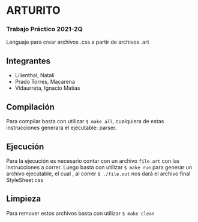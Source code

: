 # ARTURITO
### Trabajo Práctico 2021-2Q

Lenguaje para crear archivos .css a partir de archivos .art

## Integrantes
* Lilienthal, Natali
* Prado Torres, Macarena
* Vidaurreta, Ignacio Matías

## Compilación
Para compilar basta con utilizar `$ make all`, cualquiera de estas instrucciones generará el ejecutable: parser.

## Ejecución
Para la ejecución es necesario contar con un archivo `file.art` con las instrucciones a correr. Luego basta con utilizar `$ make run` para generar un archivo ejecutable, el cual , al correr `$ ./file.out` nos dará el archivo final StyleSheet.css

## Limpieza
Para remover estos archivos basta con utilizar `$ make clean`
